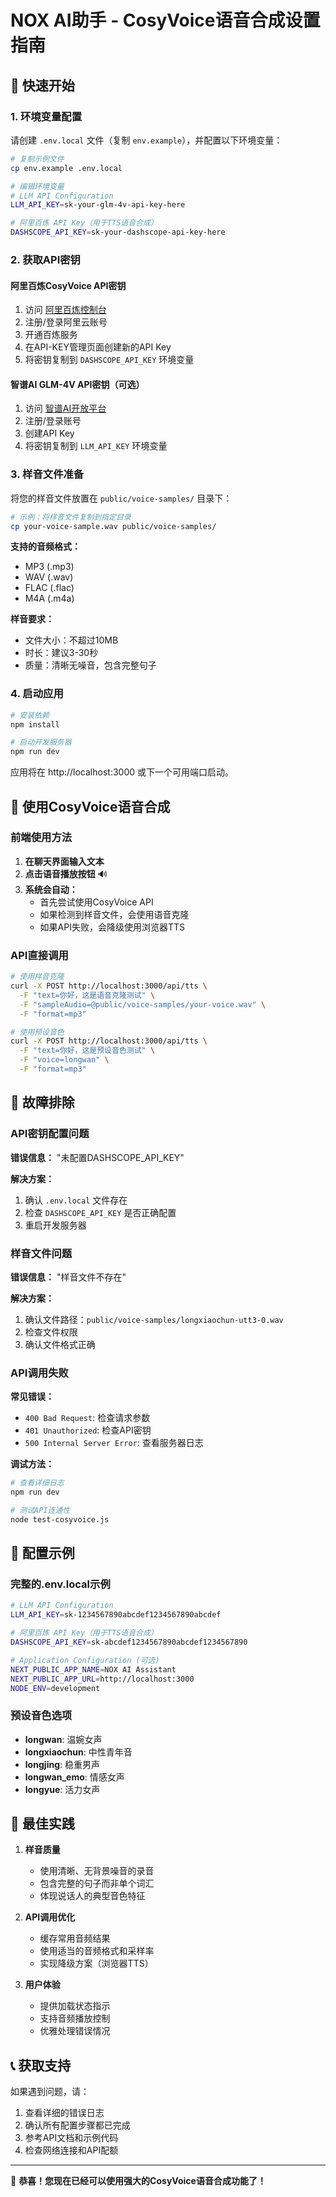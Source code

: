 # NOX AI助手 - CosyVoice语音合成设置指南

## 🚀 快速开始

### 1. 环境变量配置

请创建 `.env.local` 文件（复制 `env.example`），并配置以下环境变量：

```bash
# 复制示例文件
cp env.example .env.local

# 编辑环境变量
# LLM API Configuration
LLM_API_KEY=sk-your-glm-4v-api-key-here

# 阿里百炼 API Key（用于TTS语音合成）
DASHSCOPE_API_KEY=sk-your-dashscope-api-key-here
```

### 2. 获取API密钥

#### 阿里百炼CosyVoice API密钥
1. 访问 [阿里百炼控制台](https://dashscope.aliyun.com/)
2. 注册/登录阿里云账号
3. 开通百炼服务
4. 在API-KEY管理页面创建新的API Key
5. 将密钥复制到 `DASHSCOPE_API_KEY` 环境变量

#### 智谱AI GLM-4V API密钥（可选）
1. 访问 [智谱AI开放平台](https://open.bigmodel.cn/)
2. 注册/登录账号
3. 创建API Key
4. 将密钥复制到 `LLM_API_KEY` 环境变量

### 3. 样音文件准备

将您的样音文件放置在 `public/voice-samples/` 目录下：

```bash
# 示例：将样音文件复制到指定目录
cp your-voice-sample.wav public/voice-samples/
```

**支持的音频格式：**
- MP3 (.mp3)
- WAV (.wav) 
- FLAC (.flac)
- M4A (.m4a)

**样音要求：**
- 文件大小：不超过10MB
- 时长：建议3-30秒
- 质量：清晰无噪音，包含完整句子

### 4. 启动应用

```bash
# 安装依赖
npm install

# 启动开发服务器
npm run dev
```

应用将在 http://localhost:3000 或下一个可用端口启动。

## 🎵 使用CosyVoice语音合成

### 前端使用方法

1. **在聊天界面输入文本**
2. **点击语音播放按钮** 🔊
3. **系统会自动：**
   - 首先尝试使用CosyVoice API
   - 如果检测到样音文件，会使用语音克隆
   - 如果API失败，会降级使用浏览器TTS

### API直接调用

```bash
# 使用样音克隆
curl -X POST http://localhost:3000/api/tts \
  -F "text=你好，这是语音克隆测试" \
  -F "sampleAudio=@public/voice-samples/your-voice.wav" \
  -F "format=mp3"

# 使用预设音色
curl -X POST http://localhost:3000/api/tts \
  -F "text=你好，这是预设音色测试" \
  -F "voice=longwan" \
  -F "format=mp3"
```

## 🔧 故障排除

### API密钥配置问题

**错误信息：** "未配置DASHSCOPE_API_KEY"

**解决方案：**
1. 确认 `.env.local` 文件存在
2. 检查 `DASHSCOPE_API_KEY` 是否正确配置
3. 重启开发服务器

### 样音文件问题

**错误信息：** "样音文件不存在"

**解决方案：**
1. 确认文件路径：`public/voice-samples/longxiaochun-utt3-0.wav`
2. 检查文件权限
3. 确认文件格式正确

### API调用失败

**常见错误：**
- `400 Bad Request`: 检查请求参数
- `401 Unauthorized`: 检查API密钥
- `500 Internal Server Error`: 查看服务器日志

**调试方法：**
```bash
# 查看详细日志
npm run dev

# 测试API连通性
node test-cosyvoice.js
```

## 📝 配置示例

### 完整的.env.local示例

```bash
# LLM API Configuration
LLM_API_KEY=sk-1234567890abcdef1234567890abcdef

# 阿里百炼 API Key（用于TTS语音合成）
DASHSCOPE_API_KEY=sk-abcdef1234567890abcdef1234567890

# Application Configuration (可选)
NEXT_PUBLIC_APP_NAME=NOX AI Assistant
NEXT_PUBLIC_APP_URL=http://localhost:3000
NODE_ENV=development
```

### 预设音色选项

- **longwan**: 温婉女声
- **longxiaochun**: 中性青年音
- **longjing**: 稳重男声
- **longwan_emo**: 情感女声
- **longyue**: 活力女声

## 🎯 最佳实践

1. **样音质量**
   - 使用清晰、无背景噪音的录音
   - 包含完整的句子而非单个词汇
   - 体现说话人的典型音色特征

2. **API调用优化**
   - 缓存常用音频结果
   - 使用适当的音频格式和采样率
   - 实现降级方案（浏览器TTS）

3. **用户体验**
   - 提供加载状态指示
   - 支持音频播放控制
   - 优雅处理错误情况

## 📞 获取支持

如果遇到问题，请：

1. 查看详细的错误日志
2. 确认所有配置步骤都已完成
3. 参考API文档和示例代码
4. 检查网络连接和API配额

---

🎉 **恭喜！您现在已经可以使用强大的CosyVoice语音合成功能了！** 